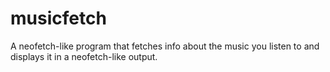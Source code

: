 # musicfetch
A neofetch-like program that fetches info about the music you listen to and displays it in a neofetch-like output.
